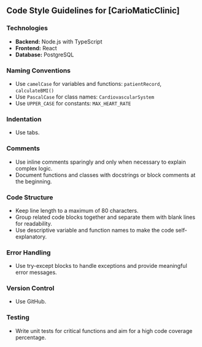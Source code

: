 ## Code Style Guidelines for [CarioMaticClinic]

### Technologies
- **Backend:** Node.js with TypeScript
- **Frontend:** React
- **Database:** PostgreSQL

### Naming Conventions
- Use `camelCase` for variables and functions: `patientRecord`, `calculateBMI()`
- Use `PascalCase` for class names: `CardiovascularSystem`
- Use `UPPER_CASE` for constants: `MAX_HEART_RATE`

### Indentation
- Use tabs.

### Comments
- Use inline comments sparingly and only when necessary to explain complex logic.
- Document functions and classes with docstrings or block comments at the beginning.

### Code Structure
- Keep line length to a maximum of 80 characters.
- Group related code blocks together and separate them with blank lines for readability.
- Use descriptive variable and function names to make the code self-explanatory.

### Error Handling
- Use try-except blocks to handle exceptions and provide meaningful error messages.

### Version Control
- Use GitHub.

### Testing
- Write unit tests for critical functions and aim for a high code coverage percentage.
